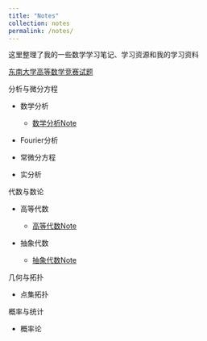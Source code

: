 ```yaml
---
title: "Notes"
collection: notes
permalink: /notes/
---
```


这里整理了我的一些数学学习笔记、学习资源和我的学习资料

[东南大学高等数学竞赛试题](https://liyanyang1219.github.io/assets/southeast.pdf)

分析与微分方程

* 数学分析
  - [数学分析Note](https://liyanyang1219.github.io/assets/MathematicalAnalysis.pdf)
  
* Fourier分析

* 常微分方程

* 实分析
  
代数与数论

* 高等代数
  - [高等代数Note](https://liyanyang1219.github.io/assets/AdvancedAlgebra.pdf)

* 抽象代数
  - [抽象代数Note](https://liyanyang1219.github.io/assets/AbstractAlgebra.pdf)

几何与拓扑

* 点集拓扑

概率与统计

* 概率论
